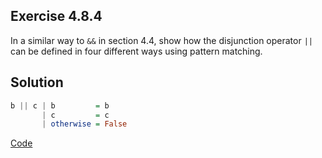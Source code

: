 ## Exercise 4.8.4

In a similar way to `&&` in section 4.4, show how the disjunction operator `||` can be defined in four different ways using pattern matching.

## Solution

```haskell
b || c | b         = b
       | c         = c
       | otherwise = False
```

[Code](../../src/ch-04/4-8.hs#L18)
